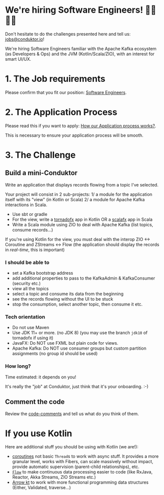# We're hiring Software Engineers! 👨‍💻 👩‍💻

Don't hesitate to do the challenges presented here and tell us: jobs@conduktor.io!

We're hiring Software Engineers familiar with the Apache Kafka ecosystem (as Developers & Ops) and the JVM (Kotlin/Scala/ZIO), with an interest for smart UI/UX.

# 1. The Job requirements

Please confirm that you fit our position: [Software Engineers](https://apply.workable.com/conduktor/j/A7E3C47339/).

# 2. The Application Process

Please read this if you want to apply: [How our Application process works?](../application-process.md).

This is necessary to ensure your application process will be smooth.

# 3. The Challenge

## Build a mini-Conduktor

Write an application that displays records flowing from a topic I've selected.

Your project will consist in 2 sub-projects:
1/ a module for the application itself with its "view" (in Kotlin or Scala)
2/ a module for Apache Kafka interactions in Scala.

- Use sbt or gradle
- For the view, write a [tornadofx](https://github.com/edvin/tornadofx) app in Kotlin OR a [scalafx](https://www.scalafx.org/) app in Scala
- Write a Scala module using ZIO to deal with Apache Kafka (list topics, consume records...)

If you're using Kotlin for the view, you must deal with the interop ZIO <-> Coroutine and ZStreams <-> Flow (the application should display the records in *real-time*, this is important)

### I should be able to

- set a Kafka bootstrap address
- add additional properties to pass to the KafkaAdmin & KafkaConsumer (security etc.)
- view all the topics
- select a topic and consume its data from the beginning
- see the records flowing without the UI to be stuck
- stop the consumption, select another topic, then consume it etc.

### Tech orientation

- Do not use Maven
- Use JDK 11+ or more. (no JDK 8) (you may use the branch `jdk10` of tornadofx if using it)
- JavaFX: Do NOT use FXML but plain code for views.
- Apache Kafka: Do NOT use consumer groups but custom partition assignments (no group id should be used)

### How long?

Time estimated: it depends on you!

It's really the "job" at Conduktor, just think that it's your onboarding. :-)

## Comment the code

Review the [code-comments](https://github.com/conduktor/conduktor-coding-challenge/tree/main/software-engineers/code-comments) and tell us what do you think of them.

# If you use Kotlin

Here are additional stuff you should be using with Kotlin (we are!):

- [coroutines](https://kotlinlang.org/docs/reference/coroutines-overview.html) not basic `Thread`s to work with async stuff. It provides a more granular level, works with Fibers, can scale massively without impact, provide automatic supervision (parent-child relationships), etc.
- [`Flow`](https://kotlinlang.org/docs/reference/coroutines/flow.html) to make continuous data processing easier to code (like RxJava, Reactor, Akka Streams, ZIO Streams etc.)
- [Arrow kt](https://arrow-kt.io/) to work with more functional programming data structures (Either, Validated, traverse...)



